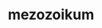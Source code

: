 ---
layout: geologicke-obdobi
title: mezozoikum
order: 4
begin: před 252 miliony let
end: před 66 miliony let
description: druhohory
periods:
  - trias
  - jura
  - křída
---
